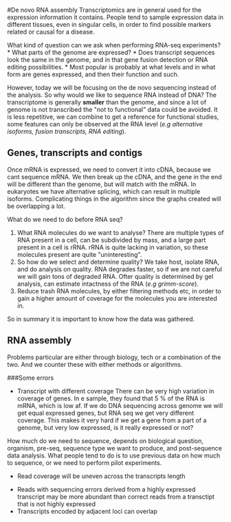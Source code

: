 #De novo RNA assembly
Transcriptomics are in general used for the expression information it contains. People tend to sample expression data in different tissues, even in singular cells, in order to find possible markers related or causal for a disease. 

What kind of question can we ask when performing RNA-seq experiments?
    * What parts of the genome are expressed?
    * Does transcript sequences look the same in the genome, and in that gene fusion detection or RNA editing possibilities. 
    * Most popular is probably at what levels and in what form are genes expressed, and then their function and such.

However, today we will be focusing on the de novo sequencing instead of the analysis. So why would we like to sequence RNA instead of DNA? The transcriptome is generally __smaller__ than the genome, and since a lot of genome is not transcribed the "not to functional" data could be avoided. It is less repetitive, we can combine to get a reference for functional studies, some features can only be observed at the RNA level (_e.g alternative isoforms, fusion transcripts, RNA editing_).
## Genes, transcripts and contigs
Once mRNA is expressed, we need to convert it into cDNA, because we cant sequence mRNA. We then break up the cDNA, and the gene in the end will be different than the genome, but will match with the mRNA. In eukaryotes we have alternative splicing, which can result in multiple isoforms. Complicating things in the algorithm since the graphs created will be overlapping a lot. 

What do we need to do before RNA seq?

1. What RNA molecules do we want to analyse? There are multiple types of RNA present in a cell, can be subdivided by mass, and a large part present in a cell is rRNA. rRNA is quite lacking in variation, so these molecules present are quite "uninteresting". 
2. So how do we select and determine quality? We take host, isolate RNA, and do analysis on quality. RNA degrades faster, so if we are not careful we will gain tons of degraded RNA. Ofter quality is determined by gel analysis, can estimate intactness of the RNA (_e.g grimm-score_).
3. Reduce trash RNA molecules, by either filtering methods etc, in order to gain a higher amount of coverage for the molecules you are interested in.

So in summary it is important to know how the data was gathered.

## RNA assembly
Problems particular are either through biology, tech or a combination of the two. And we counter these with either methods or algorithms.

###Some errors
- Transcript with different coverage
There can be very high variation in coverage of genes. In e sample, they found that 5 % of the RNA is mRNA, which is low af. If we do DNA sequencing across genome we will get equal expressed genes, but RNA seq we get very different coverage. This makes it very hard if we get a gene from a part of a genome, but very low expressed, is it really expressed or not? 

How much do we need to sequence, depends on biological question, organism, pre-seq, sequence type we want to produce, and post-sequence data analysis. What people tend to do is to use previous data on how much to sequence, or we need to perform pilot experiments.

- Read coverage will be uneven across the transcripts length


* Reads with sequencing errors derived from a highly expressed transcript may be more abundant than correct reads from a transctipt that is not highly expressed
* Transcripts encoded by adjacent loci can overlap

